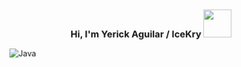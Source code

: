 <h3 align="center">
  Hi, I'm Yerick Aguilar / IceKry
  <img src="https://media0.giphy.com/media/v1.Y2lkPTc5MGI3NjExNXdycnJiYnppM3ZudzIxOWs1Zmp2OW5iYnU5djJhYXB3MXBsZWhxOSZlcD12MV9pbnRlcm5hbF9naWZfYnlfaWQmY3Q9cw/TZnb9yP17Mc9i/giphy.gif" height="50"">
</h3>

![Java](https://img.shields.io/badge/java-%23ED8B00.svg?style=for-the-badge&logo=openjdk&logoColor=white)
